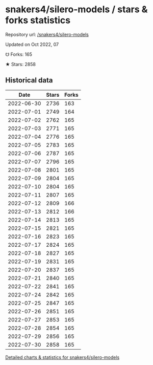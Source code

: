# snakers4/silero-models / stars & forks statistics

Repository url: [/snakers4/silero-models](https://github.com/snakers4/silero-models)

Updated on Oct 2022, 07

☋ Forks: 165

★ Stars: 2858

## Historical data
| Date | Stars | Forks |
|------|-------|-------|
| 2022-06-30 | 2736 | 163 | 
| 2022-07-01 | 2749 | 164 | 
| 2022-07-02 | 2762 | 165 | 
| 2022-07-03 | 2771 | 165 | 
| 2022-07-04 | 2776 | 165 | 
| 2022-07-05 | 2783 | 165 | 
| 2022-07-06 | 2787 | 165 | 
| 2022-07-07 | 2796 | 165 | 
| 2022-07-08 | 2801 | 165 | 
| 2022-07-09 | 2804 | 165 | 
| 2022-07-10 | 2804 | 165 | 
| 2022-07-11 | 2807 | 165 | 
| 2022-07-12 | 2809 | 166 | 
| 2022-07-13 | 2812 | 166 | 
| 2022-07-14 | 2813 | 165 | 
| 2022-07-15 | 2821 | 165 | 
| 2022-07-16 | 2823 | 165 | 
| 2022-07-17 | 2824 | 165 | 
| 2022-07-18 | 2827 | 165 | 
| 2022-07-19 | 2831 | 165 | 
| 2022-07-20 | 2837 | 165 | 
| 2022-07-21 | 2840 | 165 | 
| 2022-07-22 | 2841 | 165 | 
| 2022-07-24 | 2842 | 165 | 
| 2022-07-25 | 2847 | 165 | 
| 2022-07-26 | 2851 | 165 | 
| 2022-07-27 | 2853 | 165 | 
| 2022-07-28 | 2854 | 165 | 
| 2022-07-29 | 2856 | 165 | 
| 2022-07-30 | 2858 | 165 | 


[Detailed charts & statistics for snakers4/silero-models](https://reviewgithub.com/rep/snakers4/silero-models)
